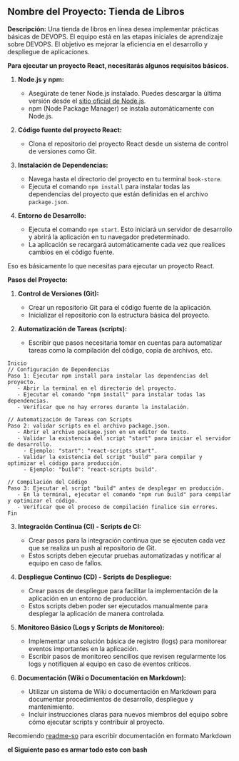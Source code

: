## **Nombre del Proyecto:** Tienda de Libros

**Descripción:**
Una tienda de libros en línea desea implementar prácticas básicas de DEVOPS. El equipo está en las etapas iniciales de aprendizaje sobre DEVOPS. El objetivo es mejorar la eficiencia en el desarrollo y despliegue de aplicaciones.

**Para ejecutar un proyecto React, necesitarás algunos requisitos básicos.** 

1. **Node.js y npm:**
   - Asegúrate de tener Node.js instalado. Puedes descargar la última versión desde el [sitio oficial de Node.js](https://nodejs.org/).
   - npm (Node Package Manager) se instala automáticamente con Node.js.

2. **Código fuente del proyecto React:**
   - Clona el repositorio del proyecto React desde un sistema de control de versiones como Git. 

3. **Instalación de Dependencias:**
   - Navega hasta el directorio del proyecto en tu terminal `book-store`.
   - Ejecuta el comando `npm install` para instalar todas las dependencias del proyecto que están definidas en el archivo `package.json`.

4. **Entorno de Desarrollo:**
   - Ejecuta el comando `npm start`. Esto iniciará un servidor de desarrollo y abrirá la aplicación en tu navegador predeterminado.
   - La aplicación se recargará automáticamente cada vez que realices cambios en el código fuente.

Eso es básicamente lo que necesitas para ejecutar un proyecto React. 

**Pasos del Proyecto:**

1. **Control de Versiones (Git):**
   - Crear un repositorio Git para el código fuente de la aplicación.
   - Inicializar el repositorio con la estructura básica del proyecto.

2. **Automatización de Tareas (scripts):**
   - Escribir que pasos necesitaria tomar en cuentas para automatizar tareas como la compilación del código, copia de archivos, etc.

```Ejemplo
Inicio
// Configuración de Dependencias
Paso 1: Ejecutar npm install para instalar las dependencias del proyecto.
   - Abrir la terminal en el directorio del proyecto.
   - Ejecutar el comando "npm install" para instalar todas las dependencias.
   - Verificar que no hay errores durante la instalación.

// Automatización de Tareas con Scripts
Paso 2: validar scripts en el archivo package.json.
   - Abrir el archivo package.json en un editor de texto.
   - Validar la existencia del script "start" para iniciar el servidor de desarrollo.
     - Ejemplo: "start": "react-scripts start".
   - Validar la existencia del script "build" para compilar y optimizar el código para producción.
     - Ejemplo: "build": "react-scripts build".

// Compilación del Código
Paso 3: Ejecutar el script "build" antes de desplegar en producción.
   - En la terminal, ejecutar el comando "npm run build" para compilar y optimizar el código.
   - Verificar que el proceso de compilación finalice sin errores.
Fin
```

3. **Integración Continua (CI) - Scripts de CI:**
   - Crear pasos para la integración continua que se ejecuten cada vez que se realiza un push al repositorio de Git.
   - Estos scripts deben ejecutar pruebas automatizadas y notificar al equipo en caso de fallos.

4. **Despliegue Continuo (CD) - Scripts de Despliegue:**
   - Crear pasos de despliegue para facilitar la implementación de la aplicación en un entorno de producción.
   - Estos scripts deben poder ser ejecutados manualmente para desplegar la aplicación de manera controlada.

5. **Monitoreo Básico (Logs y Scripts de Monitoreo):**
   - Implementar una solución básica de registro (logs) para monitorear eventos importantes en la aplicación.
   - Escribir pasos de monitoreo sencillos que revisen regularmente los logs y notifiquen al equipo en caso de eventos críticos.

6. **Documentación (Wiki o Documentación en Markdown):**
   - Utilizar un sistema de Wiki o documentación en Markdown para documentar procedimientos de desarrollo, despliegue y mantenimiento.
   - Incluir instrucciones claras para nuevos miembros del equipo sobre cómo ejecutar scripts y contribuir al proyecto.

Recomiendo [readme-so](https://readme.so/es) para escribir documentación en formato Markdown

**el Siguiente paso es armar todo esto con bash** 

